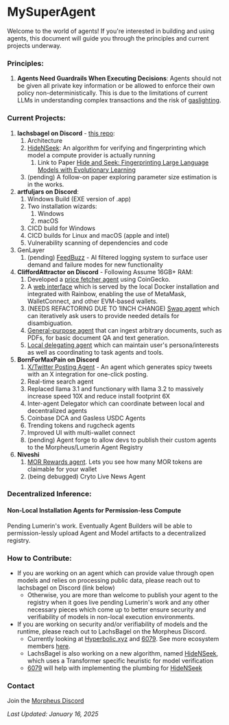 # MySuperAgent

Welcome to the world of agents! If you're interested in building and using agents, this document will guide you through the principles and
current projects underway.

### Principles:

1. **Agents Need Guardrails When Executing Decisions**: Agents should not be given all private key information or be allowed to enforce their own policy non-deterministically.
   This is due to the limitations of current LLMs in understanding complex transactions and the risk of [gaslighting](https://arxiv.org/abs/2311.04235).

### Current Projects:

1. **lachsbagel on Discord** - [this repo](https://github.com/MorpheusAIs/moragents):
   1. Architecture
   2. [HideNSeek](https://github.com/MorpheusAIs/HideNSeek): An algorithm for verifying and fingerprinting which model a compute provider is actually running
      1. Link to Paper [Hide and Seek: Fingerprinting Large Language Models with Evolutionary Learning](https://www.arxiv.org/abs/2408.02871)
   3. (pending) A follow-on paper exploring parameter size estimation is in the works.
2. **artfuljars on Discord**:
   1. Windows Build (EXE version of .app)
   2. Two installation wizards:
      1. Windows
      2. macOS
   3. CICD build for Windows
   4. CICD builds for Linux and macOS (apple and intel)
   5. Vulnerability scanning of dependencies and code
3. GenLayer
   1. (pending) [FeedBuzz](https://github.com/yeagerai/feedbuzz-contracts) - AI filtered logging system to surface user demand and failure modes for new functionality
4. **CliffordAttractor on Discord** - Following Assume 16GB+ RAM:
   1. Developed a [price fetcher agent](submodules/moragents_dockers/agents/src/data_agent) using CoinGecko.
   2. A [web interface](submodules/moragents_dockers/frontend) which is served by the local Docker installation and integrated with Rainbow, enabling the use of MetaMask, WalletConnect, and other
      EVM-based wallets.
   3. (NEEDS REFACTORING DUE TO 1INCH CHANGE) [Swap agent](submodules/moragents_dockers/agents/src/swap_agent) which can iteratively ask users to provide needed details for disambiguation.
   4. [General-purpose agent](https://github.com/MorpheusAIs/moragents/pull/34) that can ingest arbitrary documents, such as PDFs, for basic document QA and text generation.
   5. [Local delegating agent](https://github.com/MorpheusAIs/moragents/pull/45) which can maintain user's persona/interests as well as coordinating to task agents and tools.
5. **BornForMaxPain on Discord**
   1. [X/Twitter Posting Agent](https://github.com/MorpheusAIs/moragents/pull/57) - An agent which generates spicy tweets with an X integration for one-click posting.
   2. Real-time search agent
   3. Replaced llama 3.1 and functionary with llama 3.2 to massively increase speed 10X and reduce install footprint 6X
   4. Inter-agent Delegator which can coordinate between local and decentralized agents
   5. Coinbase DCA and Gasless USDC Agents
   6. Trending tokens and rugcheck agents
   7. Improved UI with multi-wallet connect
   8. (pending) Agent forge to allow devs to publish their custom agents to the Morpheus/Lumerin Agent Registry
6. **Niveshi**
   1. [MOR Rewards agent](https://github.com/MorpheusAIs/moragents/tree/main/submodules/moragents_dockers/agents/src/reward_agent/src). Lets you see how many MOR tokens are claimable for your wallet
   2. (being debugged) Cryto Live News Agent

### Decentralized Inference:

#### Non-Local Installation Agents for Permission-less Compute

Pending Lumerin's work. Eventually Agent Builders will be able to permission-lessly upload Agent and Model artifacts to a decentralized registry.

### How to Contribute:

- If you are working on an agent which can provide value through open models and relies on processing public data, please reach out to lachsbagel on Discord (link below)
  - Otherwise, you are more than welcome to publish your agent to the registry when it goes live pending Lumerin's work and any other necessary pieces which come up to better ensure security and verifiability of models in non-local execution environments.
- If you are working on security and/or verifiability of models and the runtime, please reach out to LachsBagel on the Morpheus Discord.
  - Currently looking at [Hyperbolic.xyz](https://hyperbolic.xyz) and [6079](https://docs.6079.ai/technology/6079-proof-of-inference-protocol). See more ecosystem members [here](https://mor.org/ecosystem).
  - LachsBagel is also working on a new algorithm, named [HideNSeek](https://github.com/MorpheusAIs/HideNSeek), which uses a Transformer specific heuristic for model verification
  - [6079](https://6079.ai/) will help with implementing the plumbing for [HideNSeek](https://github.com/MorpheusAIs/HideNSeek)

### Contact

Join the [Morpheus Discord](https://discord.com/invite/Dc26EFb6JK)

_Last Updated: January 16, 2025_
